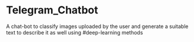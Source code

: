 # Telegram_Chatbot
A chat-bot to classify images uploaded by the user and generate a suitable text to describe it as well using #deep-learning methods 
